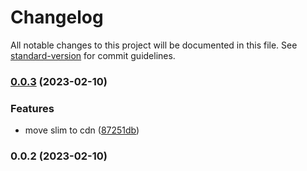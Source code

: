 # Changelog

All notable changes to this project will be documented in this file. See [standard-version](https://github.com/conventional-changelog/standard-version) for commit guidelines.

### [0.0.3](https://github.com/vuthanhbayit/upload-image/compare/v0.0.2...v0.0.3) (2023-02-10)


### Features

* move slim to cdn ([87251db](https://github.com/vuthanhbayit/upload-image/commit/87251db3275f5f4c2d942b0601146ab4398ff41c))

### 0.0.2 (2023-02-10)

